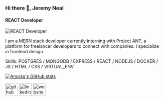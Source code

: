 ### Hi there 👋, Jeremy Neal
#### REACT Developer
![REACT Developer](https://github.com/Darkskittlz/portfolioReactWebsite/blob/main/public/assets/Jeremy%20Neal%20.png?raw=true)

I am a MERN stack developer currently interning with Project ANT, a platform for freelancer developers to connect with companies. I specialize in frontend design.

Skills: POSTGRES / MONGODB / EXPRESS / REACT / NODEJS / DOCKER / JS / HTML / CSS / VIRTUAL_ENV

[![Anurag's GitHub stats](https://github-readme-stats.vercel.app/api?username=Darkskittlz)](https://github.com/anuraghazra/github-readme-stats)

[<img src='https://cdn.jsdelivr.net/npm/simple-icons@3.0.1/icons/github.svg' alt='github' height='40'>](https://github.com/Darkskittlz)  [<img src='https://cdn.jsdelivr.net/npm/simple-icons@3.0.1/icons/linkedin.svg' alt='linkedin' height='40'>](https://www.linkedin.com/in/JeremyDev/)  [<img src='https://cdn.jsdelivr.net/npm/simple-icons@3.0.1/icons/icloud.svg' alt='website' height='40'>](https://www.darkmeowproductions.com/)  


